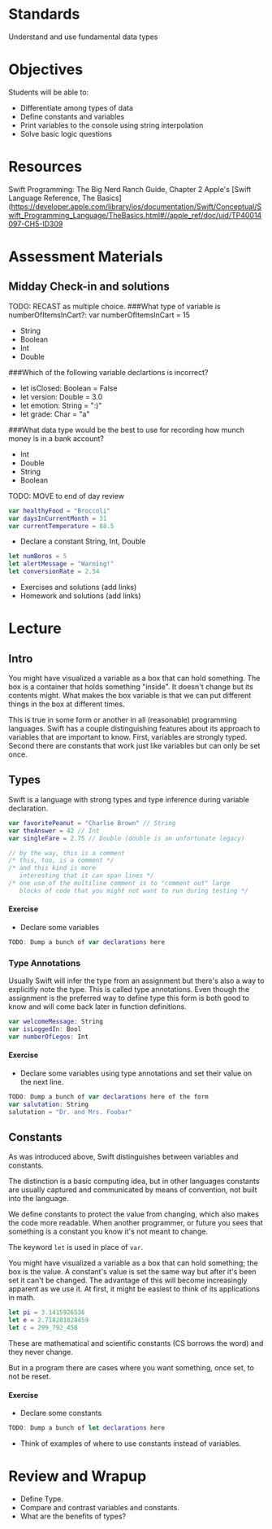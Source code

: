 # Standards 
Understand and use fundamental data types

# Objectives
Students will be able to:
* Differentiate among types of data
* Define constants and variables
* Print variables to the console using string interpolation
* Solve basic logic questions

# Resources
Swift Programming: The Big Nerd Ranch Guide, Chapter 2
Apple's [Swift Language Reference, The Basics](https://developer.apple.com/library/ios/documentation/Swift/Conceptual/Swift_Programming_Language/TheBasics.html#//apple_ref/doc/uid/TP40014097-CH5-ID309

# Assessment Materials
## Midday Check-in and solutions
TODO: RECAST as multiple choice.
###What type of variable is numberOfItemsInCart?: var numberOfItemsInCart = 15
* String
* Boolean
* Int
* Double

###Which of the following variable declartions is incorrect?
* let isClosed: Boolean = False
* let version: Double = 3.0
* let emotion: String = ":)"
* let grade: Char = "a"

###What data type would be the best to use for recording how munch money is in a bank account?
* Int
* Double
* String
* Boolean

TODO: MOVE to end of day review
```swift
var healthyFood = "Broccoli"
var daysInCurrentMonth = 31
var currentTemperature = 88.5
```
* Declare a constant String, Int, Double
```swift
let numBoros = 5
let alertMessage = "Warning!"
let conversionRate = 2.54
```
- Exercises and solutions (add links)
- Homework and solutions (add links)

# Lecture
## Intro
You might have visualized a variable as a box that can hold something. The box is a container that holds something "inside". It doesn't change but its contents might. What makes the box variable is that we can put different things in the box at different times.

This is true in some form or another in all (reasonable) programming languages. Swift has a couple distinguishing features about its approach to variables that are important to know. First, variables are strongly typed. Second there are constants that work just like variables but can only be set once.

## Types
Swift is a language with strong types and type inference during variable declaration.

```swift
var favoritePeanut = "Charlie Brown" // String
var theAnswer = 42 // Int
var singleFare = 2.75 // Double (double is an unfortunate legacy)

// by the way, this is a comment
/* this, too, is a comment */
/* and this kind is more
   interesting that it can span lines */
/* one use of the multiline comment is to "comment out" large
   blocks of code that you might not want to run during testing */
```

#### Exercise

* Declare some variables

```swift
TODO: Dump a bunch of var declarations here
```

### Type Annotations

Usually Swift will infer the type from an assignment but there's also a way to explicitly note the type. This is called type annotations. Even though the assignment is the preferred way to define type this form is both good to know and will come back later in function definitions.

```swift
var welcomeMessage: String
var isLoggedIn: Bool
var numberOfLegos: Int
```

#### Exercise

* Declare some variables using type annotations and set their value on the next line.

```swift
TODO: Dump a bunch of var declarations here of the form
var salutation: String
salutation = "Dr. and Mrs. Foobar"
```

## Constants
As was introduced above, Swift distinguishes between variables and constants.

The distinction is a basic computing idea, but in other languages constants are usually captured and communicated by means of convention, not built into the language.

We define constants to protect the value from changing, which also makes the code more readable. When another programmer, or future you sees that something is a constant you know it's not meant to change.

The keyword ```let``` is used in place of ```var```.

You might have visualized a variable as a box that can hold something; the box is the value. A constant's value is set the same way but after it's been set it can't be changed. The advantage of this will become increasingly apparent as we use it. At first, it might be easiest to think of its applications in math.

```swift
let pi = 3.1415926536
let e = 2.718281828459
let c = 299_792_458
``` 

These are mathematical and scientific constants (CS borrows the word) and they never change. 

But in a program there are cases where you want something, once set, to not be reset. 

#### Exercise
* Declare some constants
```swift
TODO: Dump a bunch of let declarations here
```
* Think of examples of where to use constants instead of variables.

# Review and Wrapup

* Define Type.
* Compare and contrast variables and constants.
* What are the benefits of types?

